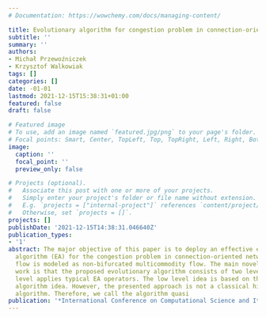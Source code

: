 ```yaml
---
# Documentation: https://wowchemy.com/docs/managing-content/

title: Evolutionary algorithm for congestion problem in connection-oriented networks
subtitle: ''
summary: ''
authors:
- Michał Przewoźniczek
- Krzysztof Walkowiak
tags: []
categories: []
date: -01-01
lastmod: 2021-12-15T15:38:31+01:00
featured: false
draft: false

# Featured image
# To use, add an image named `featured.jpg/png` to your page's folder.
# Focal points: Smart, Center, TopLeft, Top, TopRight, Left, Right, BottomLeft, Bottom, BottomRight.
image:
  caption: ''
  focal_point: ''
  preview_only: false

# Projects (optional).
#   Associate this post with one or more of your projects.
#   Simply enter your project's folder or file name without extension.
#   E.g. `projects = ["internal-project"]` references `content/project/deep-learning/index.md`.
#   Otherwise, set `projects = []`.
projects: []
publishDate: '2021-12-15T14:38:31.046640Z'
publication_types:
- '1'
abstract: The major objective of this paper is to deploy an effective evolutionary
  algorithm (EA) for the congestion problem in connection-oriented networks. The network
  flow is modeled as non-bifurcated multicommodity flow. The main novelty of this
  work is that the proposed evolutionary algorithm consists of two levels. The high
  level applies typical EA operators. The low level idea is based on the hierarchical
  algorithm idea. However, the presented approach is not a classical hierarchical
  algorithm. Therefore, we call the algorithm quasi
publication: '*International Conference on Computational Science and Its Applications*'
---
```

